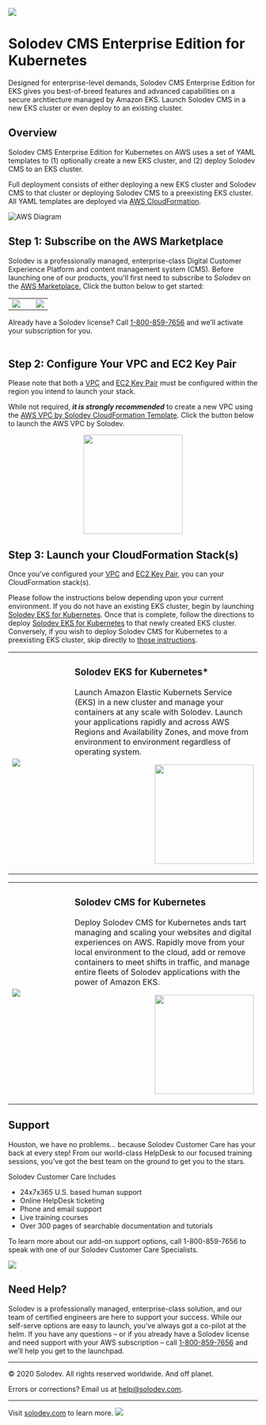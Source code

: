 <a href="#"><img src="https://raw.githubusercontent.com/solodev/aws/master/pages/images/Solodev_Lite_Header.jpg"/></a>

# Solodev CMS Enterprise Edition for Kubernetes
Designed for enterprise-level demands, Solodev CMS Enterprise Edition for EKS gives you best-of-breed features and advanced capabilities on a secure archtiecture managed by Amazon EKS. Launch Solodev CMS in a new EKS cluster or even deploy to an existing cluster.

## Overview
Solodev CMS Enterprise Edition for Kubernetes on AWS uses a set of YAML templates to (1) optionally create a new EKS cluster, and (2) deploy Solodev CMS to an EKS cluster.

Full deployment consists of either deploying a new EKS cluster and Solodev CMS to that cluster or deploying Solodev CMS to a preexisting EKS cluster. All YAML templates are deployed via <a href="http://docs.aws.amazon.com/AWSCloudFormation/latest/UserGuide/Welcome.html">AWS CloudFormation</a>.

![AWS Diagram](https://raw.githubusercontent.com/solodev/aws/master/pages/images/Solodev_EKS_Architecture.jpg)

## Step 1: Subscribe on the AWS Marketplace
Solodev is a professionally managed, enterprise-class Digital Customer Experience Platform and content management system (CMS). Before launching one of our products, you'll first need to subscribe to Solodev on the <a href="https://aws.amazon.com/marketplace/pp/B07XV951M6">AWS Marketplace.</a> Click the button below to get started: 
<table>
	<tr>
		<td width="60%"><a href="https://aws.amazon.com/marketplace/pp/B07XV951M6"><img src="https://raw.githubusercontent.com/solodev/aws/master/pages/images/AWS_Marketplace_Logo.jpg" /></a></td>
		<td><a href="https://aws.amazon.com/marketplace/pp/B07XV951M6"><img src="https://raw.githubusercontent.com/solodev/aws/master/pages/images/Subscribe_Large.jpg" /></a></td>
	</tr>
</table>

Already have a Solodev license? Call <a href="tel:1.800.859.7656">1-800-859-7656</a> and we’ll activate your subscription for you.<br /><br />

## Step 2: Configure Your VPC and EC2 Key Pair
Please note that both a <a href="http://docs.aws.amazon.com/AmazonVPC/latest/UserGuide/VPC_Introduction.html">VPC</a> and <a href="http://docs.aws.amazon.com/AWSEC2/latest/UserGuide/concepts.html">EC2 Key Pair</a> must be configured within the region you intend to launch your stack.

While not required, <b><i>it is strongly recommended</i></b> to create a new VPC using the <a href="https://github.com/techcto/solodev-aws/blob/master/aws/corp-vpc.yaml">AWS VPC by Solodev CloudFormation Template</a>. Click the button below to launch the AWS VPC by Solodev.

<p align="center"><a href="https://console.aws.amazon.com/cloudformation/home?region=us-east-1#/stacks/new?stackName=solodev-vpc&templateURL=https://solodev-aws-ha.s3.amazonaws.com/aws/corp-vpc.yaml"><img src="https://raw.githubusercontent.com/solodev/aws/master/pages/images/solodev-launch-btn.png" width="200" /></a></p>

## Step 3: Launch your CloudFormation Stack(s)
Once you’ve configured your <a href="http://docs.aws.amazon.com/AmazonVPC/latest/UserGuide/VPC_Introduction.html">VPC</a> and <a href="http://docs.aws.amazon.com/AWSEC2/latest/UserGuide/concepts.html">EC2 Key Pair</a>, you can your CloudFormation stack(s).

Please follow the instructions below depending upon your current environment. If you do not have an existing EKS cluster, begin by launching <a href="deploy-eks.md">Solodev EKS for Kubernetes</a>. Once that is complete, follow the directions to deploy <a href="deploy-eks.md">Solodev EKS for Kubernetes</a> to that newly created EKS cluster. Conversely, if you wish to deploy Solodev CMS for Kubernetes to a preexisting EKS cluster, skip directly to <a href="deploy-solodev-cms.md">those instructions</a>.

<table>
	<tr>
		<td width="25%"><a href="deploy-eks.md"><img src="https://raw.githubusercontent.com/solodev/aws/master/pages/images/amazon-eks-by-solodev.jpg" /></a></td>
		<td>
			<h3>Solodev EKS for Kubernetes*</h3>
			<p>Launch Amazon Elastic Kubernets Service (EKS) in a new cluster and manage your containers at any scale with Solodev. Launch your applications rapidly and across AWS Regions and Availability Zones, and move from environment to environment regardless of operating system.</p>
			<p align="right"><a href="deploy-eks.md"><img src="https://raw.githubusercontent.com/solodev/aws/master/pages/images/solodev-launch-btn.png" width="200" /></a></p>
		</td>
	</tr>
</table>

<table>
	<tr>
		<td width="25%"><a href="deploy-solodev-cms.md"><img src="https://raw.githubusercontent.com/solodev/aws/master/pages/images/solodev-dcx-for-eks.jpg" /></a></td>
		<td>
			<h3>Solodev CMS for Kubernetes</h3>
			<p>Deploy Solodev CMS for Kubernetes ands tart managing and scaling your websites and digital experiences on AWS. Rapidly move from your local environment to the cloud, add or remove containers to meet shifts in traffic, and manage entire fleets of Solodev applications with the power of Amazon EKS.</p>
			<p align="right"><a href="deploy-solodev-cms.md"><img src="https://raw.githubusercontent.com/solodev/aws/master/pages/images/solodev-launch-btn.png" width="200" /></a></p>
		</td>
	</tr>
</table>

## Support
Houston, we have no problems… because Solodev Customer Care has your back at every step! From our world-class HelpDesk to our focused training sessions, you’ve got the best team on the ground to get you to the stars. 

Solodev Customer Care Includes
* 24x7x365 U.S. based human support
* Online HelpDesk ticketing
* Phone and email support
* Live training courses
* Over 300 pages of searchable documentation and tutorials

To learn more about our add-on support options, call 1-800-859-7656 to speak with one of our Solodev Customer Care Specialists.

<a href="https://www.solodev.com/features/support.stml"><img src="https://raw.githubusercontent.com/solodev/aws/master/pages/images/Solodev_Git_Support.jpg"/></a>

## Need Help?
Solodev is a professionally managed, enterprise-class solution, and our team of certified engineers are here to support your success. While our self-serve options are easy to launch, you’ve always got a co-pilot at the helm. If you have any questions – or if you already have a Solodev license and need support with your AWS subscription – call <a href="tel:1.800.859.7656">1-800-859-7656</a> and we’ll help you get to the launchpad.

---
© 2020 Solodev. All rights reserved worldwide. And off planet. 

Errors or corrections? Email us at help@solodev.com.

---
Visit [solodev.com](https://www.solodev.com/) to learn more. <img src="https://www.google-analytics.com/collect?v=1&tid=UA-3849724-1&cid=1&t=event&ec=github_aws&ea=main&cs=github&cm=github&cn=github_aws" />

